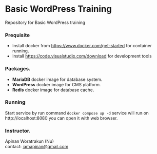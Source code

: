 # Basic WordPress Training

Repository for Basic WordPress training 

### Prequisite
- Install docker from https://www.docker.com/get-started for container running.
- Install https://code.visualstudio.com/download for development tools

### Packages.
- **MariaDB** docker image for database system.
- **WordPress** docker image for CMS platform.
- **Redis** docker image for database cache.

### Running
Start service by run command `docker compose up -d` service will run on http://localhost:8080 you can open it with web browser.

### Instructor.  
Apinan Woratrakun (Nu)  
contact: iamapinan@gmail.com